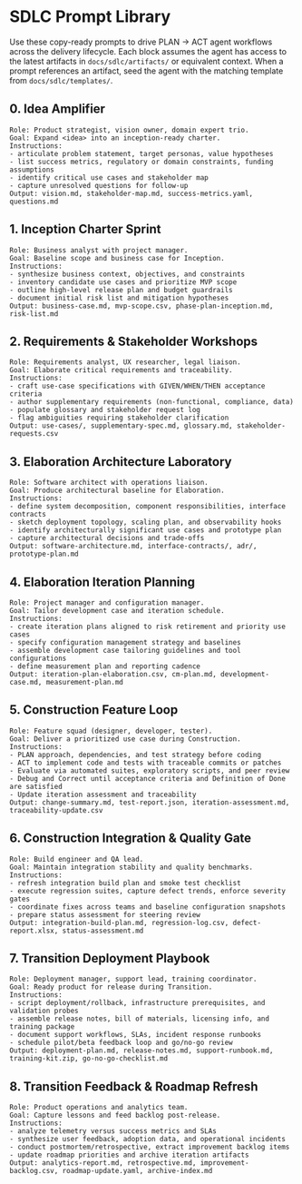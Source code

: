 # SDLC Prompt Library

Use these copy-ready prompts to drive PLAN → ACT agent workflows across the delivery lifecycle. Each block assumes the
agent has access to the latest artifacts in `docs/sdlc/artifacts/` or equivalent context. When a prompt references an
artifact, seed the agent with the matching template from `docs/sdlc/templates/`.

## 0. Idea Amplifier

```text
Role: Product strategist, vision owner, domain expert trio.
Goal: Expand <idea> into an inception-ready charter.
Instructions:
- articulate problem statement, target personas, value hypotheses
- list success metrics, regulatory or domain constraints, funding assumptions
- identify critical use cases and stakeholder map
- capture unresolved questions for follow-up
Output: vision.md, stakeholder-map.md, success-metrics.yaml, questions.md
```

## 1. Inception Charter Sprint

```text
Role: Business analyst with project manager.
Goal: Baseline scope and business case for Inception.
Instructions:
- synthesize business context, objectives, and constraints
- inventory candidate use cases and prioritize MVP scope
- outline high-level release plan and budget guardrails
- document initial risk list and mitigation hypotheses
Output: business-case.md, mvp-scope.csv, phase-plan-inception.md, risk-list.md
```

## 2. Requirements & Stakeholder Workshops

```text
Role: Requirements analyst, UX researcher, legal liaison.
Goal: Elaborate critical requirements and traceability.
Instructions:
- craft use-case specifications with GIVEN/WHEN/THEN acceptance criteria
- author supplementary requirements (non-functional, compliance, data)
- populate glossary and stakeholder request log
- flag ambiguities requiring stakeholder clarification
Output: use-cases/, supplementary-spec.md, glossary.md, stakeholder-requests.csv
```

## 3. Elaboration Architecture Laboratory

```text
Role: Software architect with operations liaison.
Goal: Produce architectural baseline for Elaboration.
Instructions:
- define system decomposition, component responsibilities, interface contracts
- sketch deployment topology, scaling plan, and observability hooks
- identify architecturally significant use cases and prototype plan
- capture architectural decisions and trade-offs
Output: software-architecture.md, interface-contracts/, adr/, prototype-plan.md
```

## 4. Elaboration Iteration Planning

```text
Role: Project manager and configuration manager.
Goal: Tailor development case and iteration schedule.
Instructions:
- create iteration plans aligned to risk retirement and priority use cases
- specify configuration management strategy and baselines
- assemble development case tailoring guidelines and tool configurations
- define measurement plan and reporting cadence
Output: iteration-plan-elaboration.csv, cm-plan.md, development-case.md, measurement-plan.md
```

## 5. Construction Feature Loop

```text
Role: Feature squad (designer, developer, tester).
Goal: Deliver a prioritized use case during Construction.
Instructions:
- PLAN approach, dependencies, and test strategy before coding
- ACT to implement code and tests with traceable commits or patches
- Evaluate via automated suites, exploratory scripts, and peer review
- Debug and Correct until acceptance criteria and Definition of Done are satisfied
- Update iteration assessment and traceability
Output: change-summary.md, test-report.json, iteration-assessment.md, traceability-update.csv
```

## 6. Construction Integration & Quality Gate

```text
Role: Build engineer and QA lead.
Goal: Maintain integration stability and quality benchmarks.
Instructions:
- refresh integration build plan and smoke test checklist
- execute regression suites, capture defect trends, enforce severity gates
- coordinate fixes across teams and baseline configuration snapshots
- prepare status assessment for steering review
Output: integration-build-plan.md, regression-log.csv, defect-report.xlsx, status-assessment.md
```

## 7. Transition Deployment Playbook

```text
Role: Deployment manager, support lead, training coordinator.
Goal: Ready product for release during Transition.
Instructions:
- script deployment/rollback, infrastructure prerequisites, and validation probes
- assemble release notes, bill of materials, licensing info, and training package
- document support workflows, SLAs, incident response runbooks
- schedule pilot/beta feedback loop and go/no-go review
Output: deployment-plan.md, release-notes.md, support-runbook.md, training-kit.zip, go-no-go-checklist.md
```

## 8. Transition Feedback & Roadmap Refresh

```text
Role: Product operations and analytics team.
Goal: Capture lessons and feed backlog post-release.
Instructions:
- analyze telemetry versus success metrics and SLAs
- synthesize user feedback, adoption data, and operational incidents
- conduct postmortem/retrospective, extract improvement backlog items
- update roadmap priorities and archive iteration artifacts
Output: analytics-report.md, retrospective.md, improvement-backlog.csv, roadmap-update.yaml, archive-index.md
```
